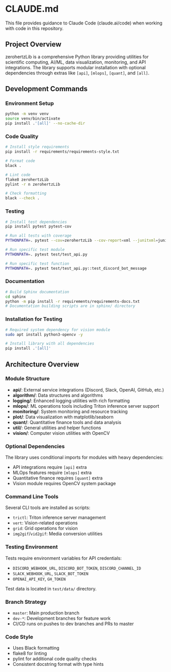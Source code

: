 # CLAUDE.md

This file provides guidance to Claude Code (claude.ai/code) when working with code in this repository.

## Project Overview

zerohertzLib is a comprehensive Python library providing utilities for scientific computing, AI/ML, data visualization, monitoring, and API integrations. The library supports modular installation with optional dependencies through extras like `[api]`, `[mlops]`, `[quant]`, and `[all]`.

## Development Commands

### Environment Setup
```bash
python -m venv venv
source venv/bin/activate
pip install .'[all]' --no-cache-dir
```

### Code Quality
```bash
# Install style requirements
pip install -r requirements/requirements-style.txt

# Format code
black .

# Lint code
flake8 zerohertzLib
pylint -r n zerohertzLib

# Check formatting
black --check .
```

### Testing
```bash
# Install test dependencies
pip install pytest pytest-cov

# Run all tests with coverage
PYTHONPATH=. pytest --cov=zerohertzLib --cov-report=xml --junitxml=junit.xml -o junit_family=legacy

# Run specific test module
PYTHONPATH=. pytest test/test_api.py

# Run specific test function
PYTHONPATH=. pytest test/test_api.py::test_discord_bot_message
```

### Documentation
```bash
# Build Sphinx documentation
cd sphinx
python -m pip install -r requirements/requirements-docs.txt
# Documentation building scripts are in sphinx/ directory
```

### Installation for Testing
```bash
# Required system dependency for vision module
sudo apt install python3-opencv -y

# Install library with all dependencies
pip install .'[all]'
```

## Architecture Overview

### Module Structure
- **api/**: External service integrations (Discord, Slack, OpenAI, GitHub, etc.)
- **algorithm/**: Data structures and algorithms
- **logging/**: Enhanced logging utilities with rich formatting
- **mlops/**: ML operations tools including Triton inference server support
- **monitoring/**: System monitoring and resource tracking
- **plot/**: Data visualization with matplotlib/seaborn
- **quant/**: Quantitative finance tools and data analysis
- **util/**: General utilities and helper functions
- **vision/**: Computer vision utilities with OpenCV

### Optional Dependencies
The library uses conditional imports for modules with heavy dependencies:
- API integrations require `[api]` extra
- MLOps features require `[mlops]` extra  
- Quantitative finance requires `[quant]` extra
- Vision module requires OpenCV system package

### Command Line Tools
Several CLI tools are installed as scripts:
- `trictl`: Triton inference server management
- `vert`: Vision-related operations
- `grid`: Grid operations for vision
- `img2gif`/`vid2gif`: Media conversion utilities

### Testing Environment
Tests require environment variables for API credentials:
- `DISCORD_WEBHOOK_URL`, `DISCORD_BOT_TOKEN`, `DISCORD_CHANNEL_ID`
- `SLACK_WEBHOOK_URL`, `SLACK_BOT_TOKEN`
- `OPENAI_API_KEY`, `GH_TOKEN`

Test data is located in `test/data/` directory.

### Branch Strategy
- `master`: Main production branch
- `dev-*`: Development branches for feature work
- CI/CD runs on pushes to dev branches and PRs to master

### Code Style
- Uses Black formatting
- flake8 for linting
- pylint for additional code quality checks
- Consistent docstring format with type hints